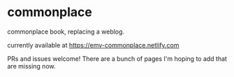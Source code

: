 # commonplace

commonplace book, replacing a weblog.

currently available at https://emv-commonplace.netlify.com

PRs and issues welcome! There are a bunch of pages I'm hoping
to add that are missing now.
